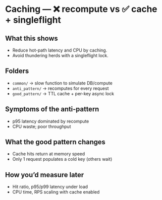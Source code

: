 # Caching — ❌ recompute vs ✅ cache + singleflight

## What this shows
- Reduce hot-path latency and CPU by caching.
- Avoid thundering herds with a singleflight lock.

## Folders
- `common/` → slow function to simulate DB/compute
- `anti_pattern/` → recomputes for every request
- `good_pattern/` → TTL cache + per-key async lock

## Symptoms of the anti-pattern
- p95 latency dominated by recompute
- CPU waste; poor throughput

## What the good pattern changes
- Cache hits return at memory speed
- Only 1 request populates a cold key (others wait)

## How you’d measure later
- Hit ratio, p95/p99 latency under load
- CPU time, RPS scaling with cache enabled

